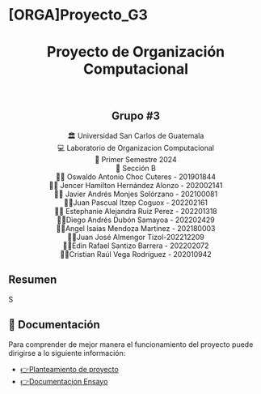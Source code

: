 # [ORGA]Proyecto_G3
<h1 align="center">Proyecto de Organización Computacional</h1>
<p align="center">
    <img src="">
</p>
<p align="center">
    <img src="">
</p>
<h2 align="center">Grupo #3</h2>

<div align="center"> 🏛 Universidad San Carlos de Guatemala</div>
<div align="center">
💻 Laboratorio de Organizacion Computacional 
</div>
<div align="center"> 📆 Primer Semestre 2024</div>
<div align="center">🏫​ Sección B</div>
<div align="center">
🙍‍♂️ Oswaldo Antonio Choc Cuteres - 201901844

</div>
<div align="center">
🙍‍♂️ Jencer Hamilton Hernández Alonzo - 202002141
</div>

<div align="center">
🙍‍♂️ Javier Andrés Monjes Solórzano -  202100081
</div>

<div align="center">
🙍‍♂️Juan Pascual Itzep Coguox - 202202161
</div>

<div align="center">
🙍‍♀️ Estephanie Alejandra Ruiz Perez - 202201318
</div>


<div align="center">
🙍‍♂️Diego Andrés Dubón Samayoa  - 202202429
</div>


<div align="center">
🙍‍♂️Angel Isaias Mendoza Martinez - 202180003
</div>

<div align="center">
🙍‍♂️Juan José Almengor Tizol-202212209
</div>

<div align="center">
🙍‍♂️Edin Rafael Santizo Barrera - 202202072
</div>

<div align="center">
🙍‍♂️Cristian Raúl Vega Rodríguez - 202010942
</div>



<!-- Resumen -->
## Resumen
S

## 📖 Documentación
Para comprender de mejor manera el funcionamiento del proyecto puede dirigirse a lo siguiente información:
    <ul>
       <li><a href="">:point_right:Planteamiento de proyecto</a></li>
        <li><a href="" target="_blank">:point_right:Documentacion Ensayo</a></li>
    </ul>
